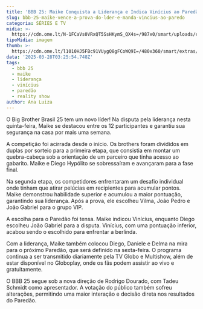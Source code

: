```yaml
---
title: 'BBB 25: Maike Conquista a Liderança e Indica Vinícius ao Paredão'
slug: bbb-25-maike-vence-a-prova-do-lder-e-manda-vincius-ao-paredo
categoria: SÉRIES E TV
midia: >-
  https://cdn.ome.lt/N-1FCaVs0VRxQT5SsHKymS_QX4s=/987x0/smart/uploads/conteudo/fotos/bbb25-maike-11-prova-lider.jpg
tipoMidia: imagem
thumb: >-
  https://cdn.ome.lt/l1010HJ5FBc91VUygQ8gFCoWQ9I=/480x360/smart/extras/conteudos/bbb25-maike-11-prova-lider-peq.jpg
data: '2025-03-28T03:25:54.748Z'
tags:
  - bbb 25
  - maike
  - liderança
  - vinícius
  - paredão
  - reality show
author: Ana Luiza
---
```


O Big Brother Brasil 25 tem um novo líder! Na disputa pela liderança nesta quinta-feira, Maike se destacou entre os 12 participantes e garantiu sua segurança na casa por mais uma semana.

A competição foi acirrada desde o início. Os brothers foram divididos em duplas por sorteio para a primeira etapa, que consistia em montar um quebra-cabeça sob a orientação de um parceiro que tinha acesso ao gabarito. Maike e Diego Hypólito se sobressaíram e avançaram para a fase final.

Na segunda etapa, os competidores enfrentaram um desafio individual onde tinham que atirar pelúcias em recipientes para acumular pontos. Maike demonstrou habilidade superior e acumulou a maior pontuação, garantindo sua liderança. Após a prova, ele escolheu Vilma, João Pedro e João Gabriel para o grupo VIP.

A escolha para o Paredão foi tensa. Maike indicou Vinícius, enquanto Diego escolheu João Gabriel para a disputa. Vinícius, com uma pontuação inferior, acabou sendo o escolhido para enfrentar a berlinda.

Com a liderança, Maike também colocou Diego, Daniele e Delma na mira para o próximo Paredão, que será definido na sexta-feira. O programa continua a ser transmitido diariamente pela TV Globo e Multishow, além de estar disponível no Globoplay, onde os fãs podem assistir ao vivo e gratuitamente.

O BBB 25 segue sob a nova direção de Rodrigo Dourado, com Tadeu Schmidt como apresentador. A votação do público também sofreu alterações, permitindo uma maior interação e decisão direta nos resultados do Paredão.
